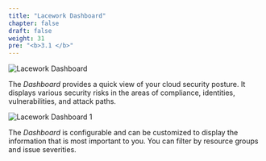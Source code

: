 ```yaml
---
title: "Lacework Dashboard"
chapter: false
draft: false
weight: 31
pre: "<b>3.1 </b>"
---
```


![Lacework Dashboard](/images/lacework-dashboard.png)

The _Dashboard_ provides a quick view of your cloud security posture. It displays various security risks in the areas of compliance, identities, vulnerabilities, and attack paths.

![Lacework Dashboard 1](/images/lacework-dashboard-1.png)

The _Dashboard_ is configurable and can be customized to display the information that is most important to you. You can filter by resource groups and issue severities.
